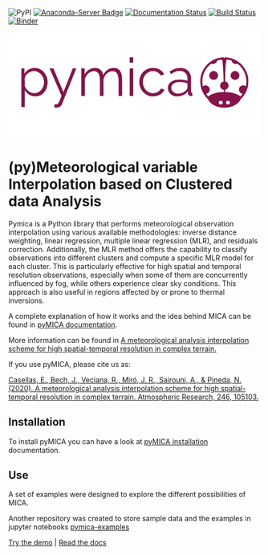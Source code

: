 ![PyPI](https://img.shields.io/pypi/v/pymica.svg)
[![Anaconda-Server Badge](https://anaconda.org/meteocat/pymica/badges/version.svg)](https://anaconda.org/meteocat/pymica)
[![Documentation Status](https://readthedocs.org/projects/pymica/badge/?version=latest)](https://pymica.readthedocs.io/en/latest/?badge=latest)
[![Build Status](https://travis-ci.org/meteocat/pymica.svg?branch=master)](https://travis-ci.org/meteocat/pymica)
[![Binder](https://mybinder.org/badge_logo.svg)](https://mybinder.org/v2/gh/meteocat/pymica-examples/master?urlpath=/lab/tree/00_index.ipynb)

[![Logo](https://github.com/meteocat/pymica/blob/master/docs/source/_static/logo_lbug.png)](#)

(py)Meteorological variable Interpolation based on Clustered data Analysis
==========================================================================

Pymica is a Python library that performs meteorological observation interpolation using various available methodologies: inverse distance weighting, linear regression, multiple linear regression (MLR), and residuals correction. Additionally, the MLR method offers the capability to classify observations into different clusters and compute a specific MLR model for each cluster. This is particularly effective for high spatial and temporal resolution observations, especially when some of them are concurrently influenced by fog, while others experience clear sky conditions. This approach is also useful in regions affected by or prone to thermal inversions.

A complete explanation of how it works and the idea behind MICA can be found in [pyMICA documentation](https://pymica.readthedocs.io/en/latest/howitworks.html).

More information can be found in [A meteorological analysis interpolation scheme for high spatial-temporal resolution in complex terrain.](https://doi.org/10.1016/j.atmosres.2020.105103)

If you use pyMICA, please cite us as:

[Casellas, E., Bech, J., Veciana, R., Miró, J. R., Sairouni, A., & Pineda, N. (2020). A meteorological analysis interpolation scheme for high spatial-temporal resolution in complex terrain. Atmospheric Research, 246, 105103.](https://www.sciencedirect.com/science/article/pii/S0169809520304166?via%3Dihub)


Installation
------------

To install pyMICA you can have a look at [pyMICA installation](https://pymica.readthedocs.io/en/latest/installation.html) documentation.

Use
---

A set of examples were designed to explore the different possibilities of MICA.

Another repository was created to store sample data and the examples in jupyter notebooks [pymica-examples](https://github.com/meteocat/pymica-examples)

[Try the demo](https://mybinder.org/v2/gh/meteocat/pymica-examples/master?urlpath=/lab/tree/00_index.ipynb) |
[Read the docs](https://pymica.readthedocs.io/en/latest)
